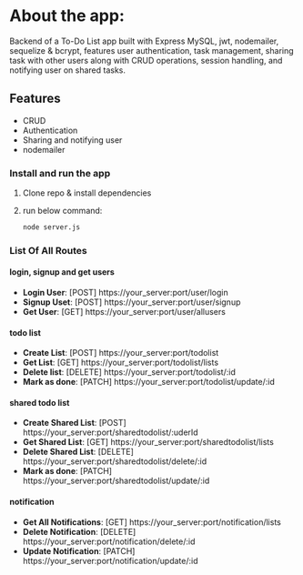 # About the app:

Backend of a To-Do List app built with Express MySQL, jwt, nodemailer, sequelize & bcrypt, features user authentication, task management, sharing task with other users along with CRUD operations, session handling, and notifying user on shared tasks.

## Features

- CRUD 
- Authentication
- Sharing and notifying user
- nodemailer

### Install and run the app

1. Clone repo & install dependencies

2. run below command:

    ```bash
    node server.js
    ```

### List Of All Routes
#### login, signup and get users
- **Login User**: [POST] https://your_server:port/user/login     
- **Signup Uset**: [POST] https://your_server:port/user/signup
- **Get User**: [GET] https://your_server:port/user/allusers

#### todo list
- **Create List**: [POST] https://your_server:port/todolist
- **Get List**: [GET] https://your_server:port/todolist/lists
- **Delete list**: [DELETE] https://your_server:port/todolist/:id
- **Mark as done**: [PATCH] https://your_server:port/todolist/update/:id

#### shared todo list
- **Create Shared List**: [POST] https://your_server:port/sharedtodolist/:uderId
- **Get Shared List**: [GET] https://your_server:port/sharedtodolist/lists
- **Delete Shared List**: [DELETE] https://your_server:port/sharedtodolist/delete/:id
- **Mark as done**: [PATCH] https://your_server:port/sharedtodolist/update/:id

#### notification
- **Get All Notifications**: [GET] https://your_server:port/notification/lists
- **Delete Notification**: [DELETE] https://your_server:port/notification/delete/:id
- **Update Notification**: [PATCH] https://your_server:port/notification/update/:id 





